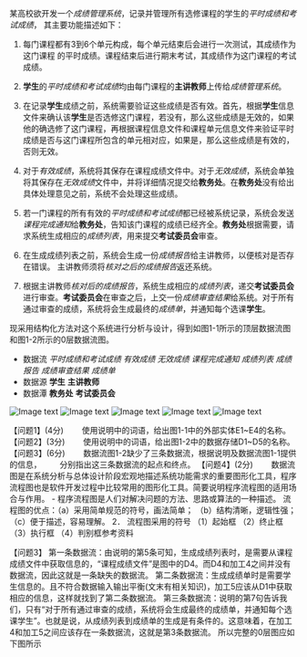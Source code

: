 
某高校欲开发一个*成绩管理系统*，记录并管理所有选修课程的学生的*平时成绩和考试成绩*，
其主要功能描述如下：

1. 每门课程都有3到6个单元构成，每个单元结束后会进行一次测试，其成绩作为这门课程
	的平时成绩。课程结束后进行期末考试，其成绩作为这门课程的考试成绩。

2. **学生**的*平时成绩和考试成绩*均由每门课程的**主讲教师**上传给*成绩管理系统*。

3. 在记录**学生**成绩之前，系统需要验证这些成绩是否有效。首先，根据**学生**信息文件来确认该**学生**是否选修这门课程，若没有，那么这些成绩是无效的，如果他的确选修了这门课程，再根据课程信息文件和课程单元信息文件来验证平时成绩是否与这门课程所包含的单元相对应，如果是，那么这些成绩是有效的，否则无效。

4. 对于*有效成绩*，系统将其保存在课程成绩文件中。对于*无效成绩*，系统会单独将其保存在*无效成绩*文件中，并将详细情况提交给**教务处**。在**教务处**没有给出具体处理意见之前，系统不会处理这些成绩。

5. 若一门课程的所有有效的*平时成绩和考试成绩*都已经被系统记录，系统会发送*课程完成通知*给**教务处**，告知该门课程的成绩已经齐全。**教务处**根据需要，请求系统生成相应的*成绩列表*，用来提交**考试委员会**审查。

6. 在生成成绩列表之前，系统会生成一份*成绩报告*给主讲教师，以便核对是否存在错误。
	主讲教师须将*核对之后的成绩报告*返还系统。

7. 根据主讲教师*核对后的成绩报告*，系统生成相应的*成绩列表*，递交**考试委员会**进行审查。**考试委员会**在审查之后，上交一份*成绩审查结果*给系统。对于所有通过审查的成绩，系统将会生成最终的*成绩单*，并通知每个选课**学生**。

现采用结构化方法对这个系统进行分析与设计，得到如图1-1所示的顶层数据流图和图1-2所示的0层数据流图。

- 数据流 *平时成绩和考试成绩* *有效成绩* *无效成绩* *课程完成通知* *成绩列表* *成绩报告* *成绩审查结果* *成绩单*
- 数据源 **学生** **主讲教师**
- 数据潭 **教务处** **考试委员会**

![Image text](https://img-blog.csdnimg.cn/20190328111143162.png)
![Image text](https://img-blog.csdnimg.cn/20190328123840649.png)
![Image text](https://img-blog.csdnimg.cn/20190328131541975.png?x-oss-process=image/watermark,type_ZmFuZ3poZW5naGVpdGk,shadow_10,text_aHR0cHM6Ly9ibG9nLmNzZG4ubmV0L3dlaXhpbl80MzYxNjE3OA==,size_16,color_FFFFFF,t_70)
![Image text](https://img-blog.csdnimg.cn/2019032813411682.png?x-oss-process=image/watermark,type_ZmFuZ3poZW5naGVpdGk,shadow_10,text_aHR0cHM6Ly9ibG9nLmNzZG4ubmV0L3dlaXhpbl80MzYxNjE3OA==,size_16,color_FFFFFF,t_70)
![Image text]()

【问题1】(4分)
　　使用说明中的词语，给出图1-1中的外部实体E1~E4的名称。
【问题2】(3分)
　　使用说明中的词语，给出图1-2中的数据存储D1~D5的名称。
【问题3】(6分)
　　数据流图1-2缺少了三条数据流，根据说明及数据流图1-1提供的信息，
　　分别指出这三条数据流的起点和终点。
【问题4】(2分)
　　数据流图是在系统分析与总体设计阶段宏观地描述系统功能需求的重要图形化工具，程序流程图也是软件开发过程中比较常用的图形化工具。简要说明程序流程图的适用场合与作用。
    - 程序流程图是人们对解决问题的方法、思路或算法的一种描述。 流程图的优点：（a）采用简单规范的符号，画法简单； （b）结构清晰，逻辑性强； （c）便于描述，容易理解。 2． 流程图采用的符号 （1）起始框 （2）终止框 （3）执行框 （4）判别框参考资料

【问题3】
第一条数据流：由说明的第5条可知，生成成绩列表时，是需要从课程成绩文件中获取信息的，“课程成绩文件”是图中的D4。而D4和加工4之间并没有数据流，因此这就是一条缺失的数据流。
第二条数据流：生成成绩单时是需要学生信息的。且不符合数据输入输出平衡(文末有相关知识)，加工5应该从D1中获取相应的信息，这样就找到了第二条数据流。
第三条数据流：说明的第7句告诉我们，只有“对于所有通过审查的成绩，系统将会生成最终的成绩单，并通知每个选课学生”。也就是说，从成绩列表到成绩单的生成是有条件的。这意味着，在加工4和加工5之间应该存在一条数据流，这就是第3条数据流。
所以完整的0层图应如下图所示